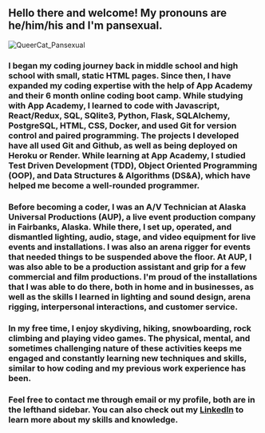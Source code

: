 ## Hello there and welcome! My pronouns are he/him/his and I'm pansexual.
![QueerCat_Pansexual](https://user-images.githubusercontent.com/102490631/209242236-0b1bbdc2-b209-44b5-b790-82a156c4b4f7.png)

### I began my coding journey back in middle school and high school with small, static HTML pages. Since then, I have expanded my coding expertise with the help of App Academy and their 6 month online coding boot camp. While studying with App Academy, I learned to code with Javascript, React/Redux, SQL, SQlite3, Python, Flask, SQLAlchemy, PostgreSQL, HTML, CSS, Docker, and used Git for version control and paired programming. The projects I developed have all used Git and Github, as well as being deployed on Heroku or Render. While learning at App Academy, I studied Test Driven Development (TDD), Object Oriented Programming (OOP), and Data Structures & Algorithms (DS&A), which have helped me become a well-rounded programmer. 

### Before becoming a coder, I was an A/V Technician at Alaska Universal Productions (AUP), a live event production company in Fairbanks, Alaska. While there, I set up, operated, and dismantled lighting, audio, stage, and video equipment for live events and installations. I was also an arena rigger for events that needed things to be suspended above the floor. At AUP, I was also able to be a production assistant and grip for a few commercial and film productions. I'm proud of the installations that I was able to do there, both in home and in businesses, as well as the skills I learned in lighting and sound design, arena rigging, interpersonal interactions, and customer service.

### In my free time, I enjoy skydiving, hiking, snowboarding, rock climbing and playing video games. The physical, mental, and sometimes challenging nature of these activities keeps me engaged and constantly learning new techniques and skills, similar to how coding and my previous work experience has been.

### Feel free to contact me through email or my profile, both are in the lefthand sidebar. You can also check out my [LinkedIn](www.linkedin.com/in/matt-hutter-2a6620173) to learn more about my skills and knowledge.


<!--
**Sparky338/Sparky338** is a ✨ _special_ ✨ repository because its `README.md` (this file) appears on your GitHub profile.

Here are some ideas to get you started:

- 🔭 I’m currently working on ...
- 🌱 I’m currently learning ...
- 👯 I’m looking to collaborate on ...
- 🤔 I’m looking for help with ...
- 💬 Ask me about ...
- 📫 How to reach me: ...
- 😄 Pronouns: ...
- ⚡ Fun fact: ...
-->
